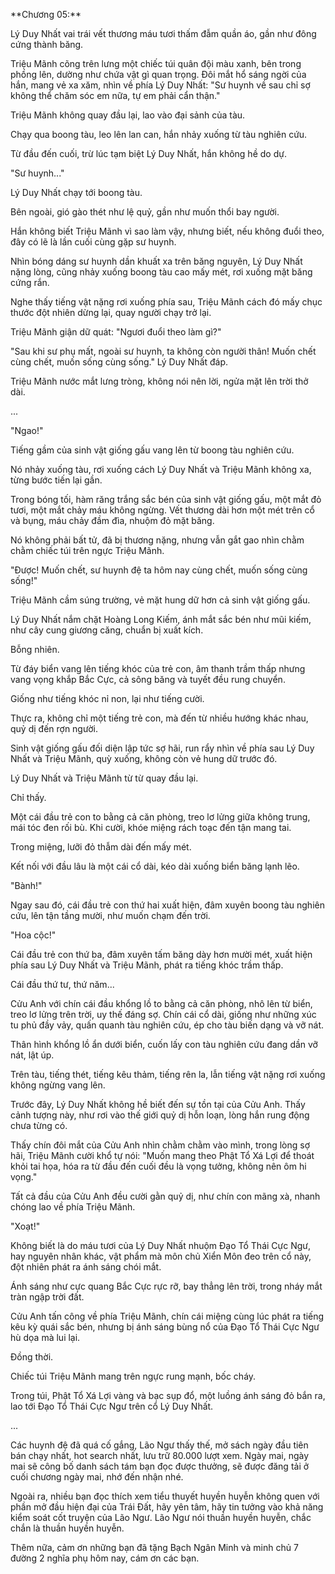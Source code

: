 \*\*Chương 05:\*\*

Lý Duy Nhất vai trái vết thương máu tươi thấm đẫm quần áo, gần như đông cứng thành băng.

Triệu Mãnh cõng trên lưng một chiếc túi quân đội màu xanh, bên trong phồng lên, dường như chứa vật gì quan trọng. Đôi mắt hổ sáng ngời của hắn, mang vẻ xa xăm, nhìn về phía Lý Duy Nhất: "Sư huynh về sau chỉ sợ không thể chăm sóc em nữa, tự em phải cẩn thận."

Triệu Mãnh không quay đầu lại, lao vào đại sảnh của tàu.

Chạy qua boong tàu, leo lên lan can, hắn nhảy xuống từ tàu nghiên cứu.

Từ đầu đến cuối, trừ lúc tạm biệt Lý Duy Nhất, hắn không hề do dự.

"Sư huynh..."

Lý Duy Nhất chạy tới boong tàu.

Bên ngoài, gió gào thét như lệ quỷ, gần như muốn thổi bay người.

Hắn không biết Triệu Mãnh vì sao làm vậy, nhưng biết, nếu không đuổi theo, đây có lẽ là lần cuối cùng gặp sư huynh.

Nhìn bóng dáng sư huynh dần khuất xa trên băng nguyên, Lý Duy Nhất nặng lòng, cũng nhảy xuống boong tàu cao mấy mét, rơi xuống mặt băng cứng rắn.

Nghe thấy tiếng vật nặng rơi xuống phía sau, Triệu Mãnh cách đó mấy chục thước đột nhiên dừng lại, quay người chạy trở lại.

Triệu Mãnh giận dữ quát: "Ngươi đuổi theo làm gì?"

"Sau khi sư phụ mất, ngoài sư huynh, ta không còn người thân! Muốn chết cùng chết, muốn sống cùng sống." Lý Duy Nhất đáp.

Triệu Mãnh nước mắt lưng tròng, không nói nên lời, ngửa mặt lên trời thở dài.

...

"Ngao!"

Tiếng gầm của sinh vật giống gấu vang lên từ boong tàu nghiên cứu.

Nó nhảy xuống tàu, rơi xuống cách Lý Duy Nhất và Triệu Mãnh không xa, từng bước tiến lại gần.

Trong bóng tối, hàm răng trắng sắc bén của sinh vật giống gấu, một mắt đỏ tươi, một mắt chảy máu không ngừng. Vết thương dài hơn một mét trên cổ và bụng, máu chảy đầm đìa, nhuộm đỏ mặt băng.

Nó không phải bất tử, đã bị thương nặng, nhưng vẫn gắt gao nhìn chằm chằm chiếc túi trên ngực Triệu Mãnh.

"Được! Muốn chết, sư huynh đệ ta hôm nay cùng chết, muốn sống cùng sống!"

Triệu Mãnh cầm súng trường, vẻ mặt hung dữ hơn cả sinh vật giống gấu.

Lý Duy Nhất nắm chặt Hoàng Long Kiếm, ánh mắt sắc bén như mũi kiếm, như cây cung giương căng, chuẩn bị xuất kích.

Bỗng nhiên.

Từ đáy biển vang lên tiếng khóc của trẻ con, âm thanh trầm thấp nhưng vang vọng khắp Bắc Cực, cả sông băng và tuyết đều rung chuyển.

Giống như tiếng khóc nỉ non, lại như tiếng cười.

Thực ra, không chỉ một tiếng trẻ con, mà đến từ nhiều hướng khác nhau, quỷ dị đến rợn người.

Sinh vật giống gấu đối diện lập tức sợ hãi, run rẩy nhìn về phía sau Lý Duy Nhất và Triệu Mãnh, quỳ xuống, không còn vẻ hung dữ trước đó.

Lý Duy Nhất và Triệu Mãnh từ từ quay đầu lại.

Chỉ thấy.

Một cái đầu trẻ con to bằng cả căn phòng, treo lơ lửng giữa không trung, mái tóc đen rối bù. Khi cười, khóe miệng rách toạc đến tận mang tai.

Trong miệng, lưỡi đỏ thẫm dài đến mấy mét.

Kết nối với đầu lâu là một cái cổ dài, kéo dài xuống biển băng lạnh lẽo.

"Bành!"

Ngay sau đó, cái đầu trẻ con thứ hai xuất hiện, đâm xuyên boong tàu nghiên cứu, lên tận tầng mười, như muốn chạm đến trời.

"Hoa cộc!"

Cái đầu trẻ con thứ ba, đâm xuyên tấm băng dày hơn mười mét, xuất hiện phía sau Lý Duy Nhất và Triệu Mãnh, phát ra tiếng khóc trầm thấp.

Cái đầu thứ tư, thứ năm...

Cửu Anh với chín cái đầu khổng lồ to bằng cả căn phòng, nhô lên từ biển, treo lơ lửng trên trời, uy thế đáng sợ. Chín cái cổ dài, giống như những xúc tu phủ đầy vảy, quấn quanh tàu nghiên cứu, ép cho tàu biến dạng và vỡ nát.

Thân hình khổng lồ ẩn dưới biển, cuốn lấy con tàu nghiên cứu đang dần vỡ nát, lật úp.

Trên tàu, tiếng thét, tiếng kêu thảm, tiếng rên la, lẫn tiếng vật nặng rơi xuống không ngừng vang lên.

Trước đây, Lý Duy Nhất không hề biết đến sự tồn tại của Cửu Anh. Thấy cảnh tượng này, như rơi vào thế giới quỷ dị hỗn loạn, lòng hắn rung động chưa từng có.

Thấy chín đôi mắt của Cửu Anh nhìn chằm chằm vào mình, trong lòng sợ hãi, Triệu Mãnh cười khổ tự nói: "Muốn mang theo Phật Tổ Xá Lợi để thoát khỏi tai họa, hóa ra từ đầu đến cuối đều là vọng tưởng, không nên ôm hi vọng."

Tất cả đầu của Cửu Anh đều cười gằn quỷ dị, như chín con mãng xà, nhanh chóng lao về phía Triệu Mãnh.

"Xoạt!"

Không biết là do máu tươi của Lý Duy Nhất nhuộm Đạo Tổ Thái Cực Ngư, hay nguyên nhân khác, vật phẩm mà môn chủ Xiển Môn đeo trên cổ này, đột nhiên phát ra ánh sáng chói mắt.

Ánh sáng như cực quang Bắc Cực rực rỡ, bay thẳng lên trời, trong nháy mắt tràn ngập trời đất.

Cửu Anh tấn công về phía Triệu Mãnh, chín cái miệng cùng lúc phát ra tiếng kêu kỳ quái sắc bén, nhưng bị ánh sáng bùng nổ của Đạo Tổ Thái Cực Ngư hù dọa mà lui lại.

Đồng thời.

Chiếc túi Triệu Mãnh mang trên ngực rung mạnh, bốc cháy.

Trong túi, Phật Tổ Xá Lợi vàng và bạc sụp đổ, một luồng ánh sáng đỏ bắn ra, lao tới Đạo Tổ Thái Cực Ngư trên cổ Lý Duy Nhất.

...

Các huynh đệ đã quá cố gắng, Lão Ngư thấy thế, mở sách ngày đầu tiên bán chạy nhất, hot search nhất, lưu trữ 80.000 lượt xem. Ngày mai, ngày mai sẽ công bố danh sách tám bạn đọc được thưởng, sẽ được đăng tải ở cuối chương ngày mai, nhớ đến nhận nhé.

Ngoài ra, nhiều bạn đọc thích xem tiểu thuyết huyền huyễn không quen với phần mở đầu hiện đại của Trái Đất, hãy yên tâm, hãy tin tưởng vào khả năng kiểm soát cốt truyện của Lão Ngư. Lão Ngư nói thuần huyền huyễn, chắc chắn là thuần huyền huyễn.

Thêm nữa, cảm ơn những bạn đã tặng Bạch Ngân Minh và minh chủ 7 đường 2 nghĩa phụ hôm nay, cám ơn các bạn.
